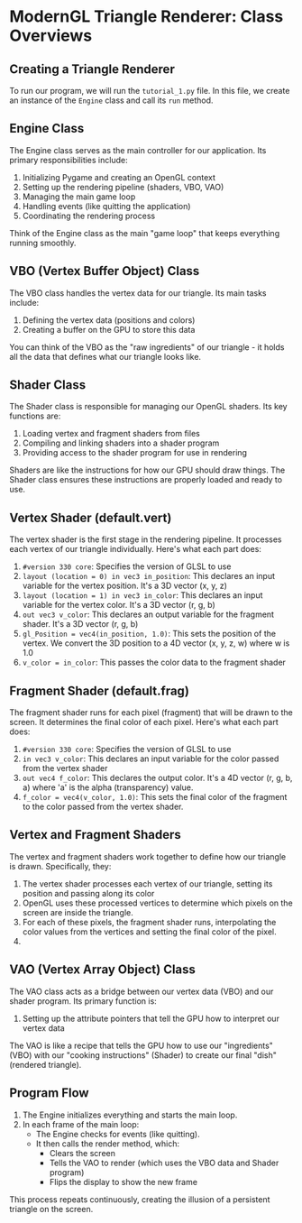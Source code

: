 # ModernGL Triangle Renderer: Class Overviews

## Creating a Triangle Renderer

To run our program, we will run the `tutorial_1.py` file. In this file, we create an instance of the `Engine` class and call its `run` method.

## Engine Class

The Engine class serves as the main controller for our application. Its primary responsibilities include:

1. Initializing Pygame and creating an OpenGL context
2. Setting up the rendering pipeline (shaders, VBO, VAO)
3. Managing the main game loop
4. Handling events (like quitting the application)
5. Coordinating the rendering process

Think of the Engine class as the main "game loop" that keeps everything running smoothly.

## VBO (Vertex Buffer Object) Class

The VBO class handles the vertex data for our triangle. Its main tasks include:

1. Defining the vertex data (positions and colors)
2. Creating a buffer on the GPU to store this data

You can think of the VBO as the "raw ingredients" of our triangle - it holds all the data that defines what our triangle looks like.

## Shader Class

The Shader class is responsible for managing our OpenGL shaders. Its key functions are:

1. Loading vertex and fragment shaders from files
2. Compiling and linking shaders into a shader program
3. Providing access to the shader program for use in rendering

Shaders are like the instructions for how our GPU should draw things. The Shader class ensures these instructions are properly loaded and ready to use.

## Vertex Shader (default.vert)

The vertex shader is the first stage in the rendering pipeline. It processes each vertex of our triangle individually. Here's what each part does:

1. `#version 330 core`: Specifies the version of GLSL to use
2. `layout (location = 0) in vec3 in_position`: This declares an input variable for the vertex position. It's a 3D vector (x, y, z)
3. `layout (location = 1) in vec3 in_color`: This declares an input variable for the vertex color. It's a 3D vector (r, g, b)
4. `out vec3 v_color`: This declares an output variable for the fragment shader. It's a 3D vector (r, g, b)
5. `gl_Position = vec4(in_position, 1.0)`: This sets the position of the vertex. We convert the 3D position to a 4D vector (x, y, z, w) where w is 1.0
6. `v_color = in_color`: This passes the color data to the fragment shader

## Fragment Shader (default.frag)

The fragment shader runs for each pixel (fragment) that will be drawn to the screen. It determines the final color of each pixel. Here's what each part does:

1. `#version 330 core`: Specifies the version of GLSL to use
2. `in vec3 v_color`: This declares an input variable for the color passed from the vertex shader
3. `out vec4 f_color`: This declares the output color. It's a 4D vector (r, g, b, a) where 'a' is the alpha (transparency) value.
4. `f_color = vec4(v_color, 1.0)`: This sets the final color of the fragment to the color passed from the vertex shader.

## Vertex and Fragment Shaders

The vertex and fragment shaders work together to define how our triangle is drawn. Specifically, they:

1. The vertex shader processes each vertex of our triangle, setting its position and passing along its color
2. OpenGL uses these processed vertices to determine which pixels on the screen are inside the triangle.
3. For each of these pixels, the fragment shader runs, interpolating the color values from the vertices and setting the final color of the pixel.
4. 

## VAO (Vertex Array Object) Class

The VAO class acts as a bridge between our vertex data (VBO) and our shader program. Its primary function is:

1. Setting up the attribute pointers that tell the GPU how to interpret our vertex data

The VAO is like a recipe that tells the GPU how to use our "ingredients" (VBO) with our "cooking instructions" (Shader) to create our final "dish" (rendered triangle).

## Program Flow

1. The Engine initializes everything and starts the main loop.
2. In each frame of the main loop:
    - The Engine checks for events (like quitting).
    - It then calls the render method, which:
        - Clears the screen
        - Tells the VAO to render (which uses the VBO data and Shader program)
        - Flips the display to show the new frame

This process repeats continuously, creating the illusion of a persistent triangle on the screen.